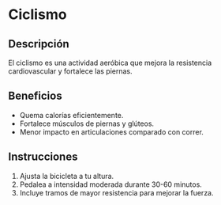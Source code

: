 # Ciclismo

## Descripción
El ciclismo es una actividad aeróbica que mejora la resistencia cardiovascular y fortalece las piernas.

## Beneficios
- Quema calorías eficientemente.
- Fortalece músculos de piernas y glúteos.
- Menor impacto en articulaciones comparado con correr.

## Instrucciones
1. Ajusta la bicicleta a tu altura.
2. Pedalea a intensidad moderada durante 30-60 minutos.
3. Incluye tramos de mayor resistencia para mejorar la fuerza.